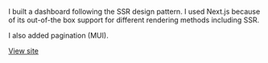 I built a dashboard following the SSR design pattern. I used Next.js because of its out-of-the box support for different rendering methods including SSR.

I also added pagination (MUI). 

[View site](https://zak-coinmarketcapclone.netlify.app/)


